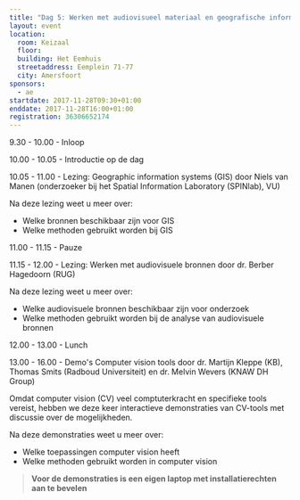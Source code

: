 ```yaml
---
title: "Dag 5: Werken met audiovisueel materiaal en geografische informatie"
layout: event
location:
  room: Keizaal
  floor:
  building: Het Eemhuis
  streetaddress: Eemplein 71-77
  city: Amersfoort
sponsors:
  - ae
startdate: 2017-11-28T09:30+01:00
enddate: 2017-11-28T16:00+01:00
registration: 36306652174
---
```


9.30 - 10.00 - Inloop

10.00 - 10.05 - Introductie op de dag

10.05 - 11.00 - Lezing: Geographic information systems (GIS) door Niels van Manen (onderzoeker bij het Spatial Information Laboratory (SPINlab), VU)

Na deze lezing weet u meer over:

- Welke bronnen beschikbaar zijn voor GIS
- Welke methoden gebruikt worden bij GIS

11.00 - 11.15 - Pauze

11.15 - 12.00 - Lezing: Werken met audiovisuele bronnen door dr. Berber Hagedoorn (RUG)

Na deze lezing weet u meer over:

- Welke audiovisuele bronnen beschikbaar zijn voor onderzoek
- Welke methoden gebruikt worden bij de analyse van audiovisuele bronnen

12.00 - 13.00 - Lunch

13.00 - 16.00 - Demo's Computer vision tools door dr. Martijn Kleppe (KB), Thomas Smits (Radboud Universiteit) en dr. Melvin Wevers (KNAW DH Group)

Omdat computer vision (CV) veel comptuterkracht en specifieke tools vereist, hebben we deze keer interactieve demonstraties van CV-tools met discussie over de mogelijkheden.

Na deze demonstraties weet u meer over:

- Welke toepassingen computer vision heeft
- Welke methoden gebruikt worden in computer vision

> **Voor de demonstraties is een eigen laptop met installatierechten aan te bevelen**
